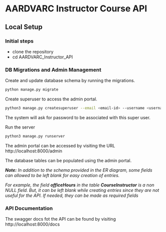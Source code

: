 # AARDVARC Instructor Course API

## Local Setup

### Initial steps

- clone the repository
- cd AARDVARC_Instructor_API

### DB Migrations and Admin Management

Create and update database schema by running the migrations.
```bash
python manage.py migrate
```

Create superuser to access the admin portal.
```bash
python3 manage.py createsuperuser --email <email-id> --username <username>
```
The system will ask for password to be associated with this super user.

Run the server
```bash
python3 manage.py runserver
```

The admin portal can be accessed by visiting the URL http://localhost:8000/admin

The database tables can be populated using the admin portal. 

***Note:*** *In addition to the schema provided in the ER diagram, some fields can allowed to be left blank for easy creation of entries.* 

*For example, the field **officeHours** in the table **CourseInstructor** is a non NULL field. But, it can be left blank while creating entries since they are not useful for the API. If needed, they can be made as required fields*

### API Documentation

The swagger docs fot the API can be found by visiting http://localhost:8000/docs